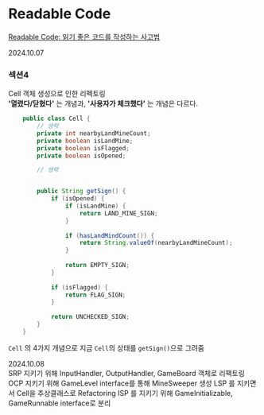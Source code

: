 # Readable Code

[Readable Code: 읽기 좋은 코드를 작성하는 사고법](https://inf.run/kHiWM)

2024.10.07
### 섹션4
Cell 객체 생성으로 인한 리펙토링  
**'열렸다/닫혔다'** 는 개념과, **'사용자가 체크했다'** 는 개념은 다르다.  

```java
    public class Cell {
        // 생략
        private int nearbyLandMineCount;
        private boolean isLandMine;
        private boolean isFlagged;
        private boolean isOpened;

        // 생략


        public String getSign() {
            if (isOpened) {
                if (isLandMine) {
                    return LAND_MINE_SIGN;
                }
    
                if (hasLandMindCount()) {
                    return String.valueOf(nearbyLandMineCount);
                }
    
                return EMPTY_SIGN;
            }
    
            if (isFlagged) {
                return FLAG_SIGN;
            }
    
            return UNCHECKED_SIGN;
        }
    }
```

`Cell` 의 4가지 개념으로 지금 `Cell`의 상태를 `getSign()`으로 그려줌
    
2024.10.08  
SRP 지키기 위해 InputHandler, OutputHandler, GameBoard 객체로 리팩토링  
OCP 지키기 위해 GameLevel interface를 통해 MineSweeper 생성
LSP 를 지키면서 Cell을 추상클래스로 Refactoring
ISP 를 지키기 위해 GameInitializable, GameRunnable interface로 분리